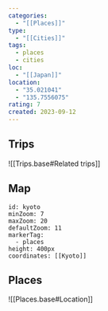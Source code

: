 ```yaml
---
categories:
  - "[[Places]]"
type:
  - "[[Cities]]"
tags:
  - places
  - cities
loc:
  - "[[Japan]]"
location:
  - "35.021041"
  - "135.7556075"
rating: 7
created: 2023-09-12
---
```

## Trips

![[Trips.base#Related trips]]

## Map

```leaflet
id: kyoto
minZoom: 7
maxZoom: 20
defaultZoom: 11
markerTag:
  - places
height: 400px
coordinates: [[Kyoto]]
```

## Places

![[Places.base#Location]]